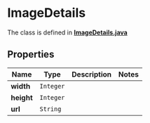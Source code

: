 

# ImageDetails

The class is defined in **[ImageDetails.java](../../src/main/java/org/openapitools/model/ImageDetails.java)**

## Properties

Name | Type | Description | Notes
------------ | ------------- | ------------- | -------------
**width** | `Integer` |  | 
**height** | `Integer` |  | 
**url** | `String` |  | 





